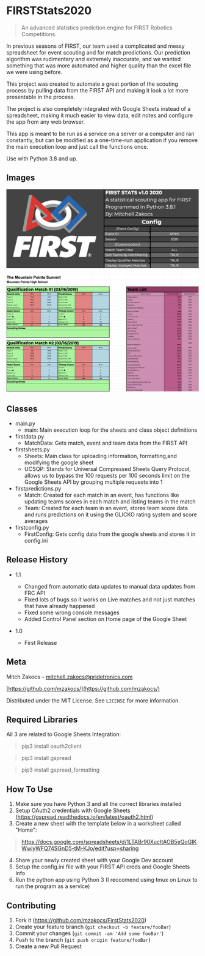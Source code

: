 # FIRSTStats2020
> An advanced statistics prediction engine for FIRST Robotics Competitions.  

In previous seasons of FIRST, our team used a complicated and messy spreadsheet for event scouting and for match predictions. Our prediction algorithm was rudimentary and extremely inaccurate, and we wanted something that was more automated and higher quality than the excel file we were using before.  

This project was created to automate a great portion of the scouting process by pulling data from the FIRST API and making it look a lot more presentable in the process.  

The project is also completely integrated with Google Sheets instead of a spreadsheet, making it much easier to view data, edit notes and configure the app from any web browser.  

This app is meant to be run as a service on a server or a computer and ran constantly, but can be modified as a one-time-run application if you remove the main execution loop and just call the functions once.  

Use with Python 3.8 and up.  

## Images

![Home Page](media/header.png)

![Match Sheet](media/matchsheet.png)

## Classes

* main.py
    * main: Main execution loop for the sheets and class object definitions
* firstdata.py
    * MatchData: Gets match, event and team data from the FIRST API
* firstsheets.py
    * Sheets: Main class for uploading information, formatting,and modifying the google sheet
    * UCSQP: Stands for Universal Compressed Sheets Query Protocol, allows us to bypass the 100 requests per 100 seconds limit on the Google Sheets API by grouping multiple requests into 1
* firstpredictions.py
    * Match: Created for each match in an event, has functions like updating teams scores in each match and listing teams in the match
    * Team: Created for each team in an event, stores team score data and runs predictions on it using the GLICKO rating system and score averages
* firstconfig.py
    * FirstConfig: Gets config data from the google sheets and stores it in config.ini

## Release History

* 1.1
   * Changed from automatic data updates to manual data updates from FRC API
   * Fixed lots of bugs so it works on Live matches and not just matches that have already happened
   * Fixed some wrong console messages
   * Added Control Panel section on Home page of the Google Sheet

* 1.0
    * First Release

## Meta

Mitch Zakocs – mitchell.zakocs@pridetronics.com  

[https://github.com/mzakocs/](https://github.com/mzakocs/)  

Distributed under the MIT License. See ``LICENSE`` for more information.


## Required Libraries

All 3 are related to Google Sheets Integration:
> pip3 install oauth2client  

> pip3 install gspread  

> pip3 install gspread_formatting  

## How To Use

1. Make sure you have Python 3 and all the correct libraries installed
2. Setup OAuth2 credentials with Google Sheets (https://gspread.readthedocs.io/en/latest/oauth2.html) 
3. Create a new sheet with the template below in a worksheet called "Home":
> https://docs.google.com/spreadsheets/d/1LTABr90XucItAOB5eQoGIKWwiyWFQ74SGnD5-tM-KJo/edit?usp=sharing
4. Share your newly created sheet with your Google Dev account
5. Setup the config.ini file with your FIRST API creds and Google Sheets Info
6. Run the python app using Python 3 (I reccomend using tmux on Linux to run the program as a service)

## Contributing

1. Fork it (<https://github.com/mzakocs/FirstStats2020>)
2. Create your feature branch (`git checkout -b feature/fooBar`)
3. Commit your changes (`git commit -am 'Add some fooBar'`)
4. Push to the branch (`git push origin feature/fooBar`)
5. Create a new Pull Request
